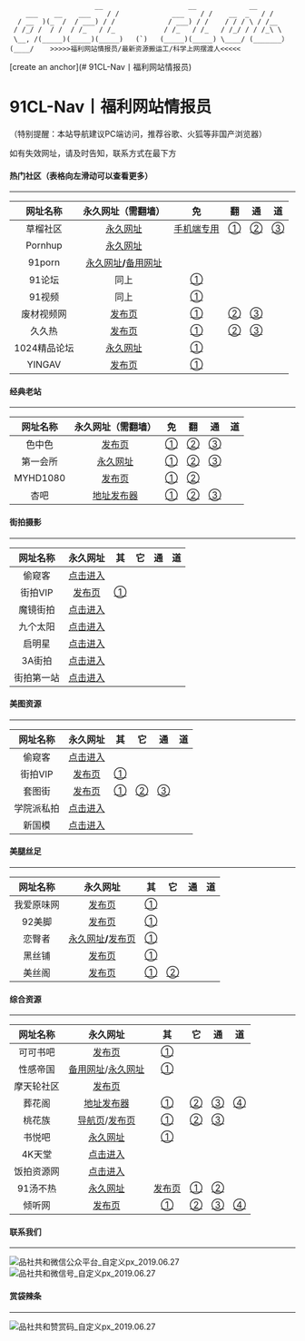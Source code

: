 		                 __                     __             __
	    ___    __    ___    / /             ___    / /    __  _   / /
	  / __  )(_  /  / ___) / /             / ___) / /    / / / \ / /__
	 / /_/ /  / /  / /_   / /_            / /_   / /_   / /_/ / / /_\ \
	 \__, /(_____)(_____)(_____)   (`)   (_____)(_____) \____/ (_______）
	(____/    >>>>>福利网站情报员/最新资源搬运工/科学上网摆渡人<<<<<

[create an anchor](# 91CL-Nav丨福利网站情报员)
# 91CL-Nav丨福利网站情报员

（特别提醒：本站导航建议PC端访问，推荐谷歌、火狐等非国产浏览器）

如有失效网址，请及时告知，联系方式在最下方



#### 热门社区（表格向左滑动可以查看更多）

------

|   网址名称   |                      永久网址（需翻墙）                      |                      免                      |                          翻                           |                         通                          |                          道                           |
| :----------: | :----------------------------------------------------------: | :------------------------------------------: | :---------------------------------------------------: | :-------------------------------------------------: | :---------------------------------------------------: |
|   草榴社区   | [永久网址](https://www.t66y.com/index.php?u=521741&ext=94229) |        [手机端专用](http://cl.bbbck.xyz)        | [①](https://nn.vttg.pw/index.php?u=521741&ext=94229) | [②](https://nn.cfbf.xyz/index.php?u=521741&ext=94229) | [③](https://cl.bbbck.xyz/index.php?u=521741&ext=94229) |
|   Pornhup    |             [永久网址](https://www.pornhub.com/)             |                                              |                                                       |                                                     |                                                       |
|    91porn    | [永久网址](91porn.com)**/**[备用网址](https://www.ebay.com/usr/91dizhi_1) |                                              |                                                       |                                                     |                                                       |
|    91论坛    |                             同上                             | [①](https://f.wonderfulday28.live/index.php) |                                                       |                                                     |                                                       |
|    91视频    |                             同上                             |  [①](https://726.workarea9.live/index.php)   |                                                       |                                                     |                                                       |
|  废材视频网  |          [发布页](https://www.ebay.com/usr/fcpor0)           |           [①](https://fcww16.com)            |                [②](https://fcww17.com)                |               [③](https://fcww14.com)               |                                                       |
|    久久热    |          [发布页](https://www.ebay.com/usr/yi-4298)          |           [①](https://99a30.com/)            |               [②](https://xin99r4.com/)               |                   [③](99a29.com)                    |                                                       |
| 1024精品论坛 |               [永久网址](https://1024li.com/)                |           [①](http://1024si.com/)            |                                                       |                                                     |                                                       |
|    YINGAV    |         [发布页](https://www.ebay.com/usr/cwbf3674)          |           [①](https://yingav1.com)           |                                                       |                                                     |                                                       |

#### 经典老站

------

| 网址名称 |                    永久网址（需翻墙）                     |                免                |               翻                |               通               |  道  |
| :------: | :-------------------------------------------------------: | :------------------------------: | :-----------------------------: | :----------------------------: | :--: |
|  色中色  | [发布页](http://k.1k2k3k.com/bbs/thread-7519105-1-1.html) |  [①](http://k.1k2k3k.com/bbs/)   | [②](http://174.127.195.66/bbs/) | [③](http://s.1s2s3s.com/bbs/)  |      |
| 第一会所 |              [永久网址](http://sis001.com/)               |  [①](http://38.103.161.11/bbs/)  | [②](http://38.103.161.16/bbs/)  | [③](http://38.103.161.17/bbs/) |      |
| MYHD1080 |              [发布页](https://www.myhd.tw/)               |     [①](http://www.1080.tw/)     |  [②](http://www.a1080hd.com/)   |                                |      |
|   杏吧   |   [地址发布器](https://www.nvshenna.space/address.rar)    | [①](https://www.nvshenna.space/) | [②](https://www.lldd18.space/)  | [③](https://www.dd18li.space/) |      |

#### 街拍摄影

------

|  网址名称  |                  永久网址                  |              其               |  它  |  通  |  道  |
| :--------: | :----------------------------------------: | :---------------------------: | :--: | :--: | :--: |
|   偷窥客   | [点击进入](http://64.62.209.163/forum.php) |                               |      |      |      |
|  街拍VIP   |     [发布页](http://www.jiepaizz.com/)     | [①](http://www.jiepaita.com/) |      |      |      |
|  魔镜街拍  |   [点击进入](http://www.520mojing.com/)    |                               |      |      |      |
|  九个太阳  |      [点击进入](http://www.9gty.net/)      |                               |      |      |      |
|   启明星   |     [点击进入](http://www.qmxyc.com/)      |                               |      |      |      |
|   3A街拍   |   [点击进入](https://www.3ajiepai.com/)    |                               |      |      |      |
| 街拍第一站 |      [点击进入](http://www.jp95.com/)      |                               |      |      |      |

#### 美图资源

------

|  网址名称  |                  永久网址                  |              其               |              它               |            通            |  道  |
| :--------: | :----------------------------------------: | :---------------------------: | :---------------------------: | :----------------------: | :--: |
|   偷窥客   | [点击进入](http://64.62.209.163/forum.php) |                               |                               |                          |      |
|  街拍VIP   |     [发布页](http://www.jiepaizz.com/)     | [①](http://www.jiepaita.com/) |                               |                          |      |
|   套图街   |      [发布页](http://taotufabu.com/)       |  [①](http://taotutaotu.com/)  | [②](http://www.taotujie.org/) | [③](http://taotujie.me/) |      |
| 学院派私拍 |   [点击进入](http://www.170jiepai.com/)    |                               |                               |                          |      |
|   新国模   |      [点击进入](http://www.guomo.co/)      |                               |                               |                          |      |

#### 美腿丝足

------

|  网址名称  |                           永久网址                           |                  其                  |             它             |  通  |  道  |
| :--------: | :----------------------------------------------------------: | :----------------------------------: | :------------------------: | :--: | :--: |
| 我爱原味网 |             [发布页](http://www.52yuanwei.top/)              |   [①](http://www.52yuanweiw.org/)    |                            |      |      |
|   92美脚   |              [发布页](http://www.222foot.com/)               | [①](http://www.94foot.com/forum.php) |                            |      |      |
|   恋臀者   | [永久网址](http://www.liantunzhe.com/)**/**[发布页](http://www.hkflash.com/diary/diary.asp?id=ltz) |      [①](http://www.ltz3.xyz/)       |                            |      |      |
|   黑丝铺   |               [发布页](http://www.hsp001.com/)               |          [①](heisipu93.top)          |                            |      |      |
|   美丝阁   |              [发布页](http://www.meisige.info/)              |     [①](http://www.16889.site/)      | [②](http://www.14769.xyz/) |      |      |

#### 综合资源

------

|  网址名称  |                         永久网址                          |                         其                          |                 它                 |                 通                 |                 道                  |
| :--------: | :-------------------------------------------------------: | :-------------------------------------------------: | :--------------------------------: | :--------------------------------: | :---------------------------------: |
|  可可书吧  | [发布页](https://github.com/mailes/kkdizhi/wiki/kkdizhi)  |       [①](http://www.qiushiapp.com/forum.php)       |                                    |                                    |                                     |
|  性感帝国  |  [备用网址](http://mm8.tv/)/[永久网址](www.性感帝国.com)  |           [①](https://www.xinggan8.com/)            |                                    |                                    |                                     |
| 摩天轮社区 |               [发布页](https://77mtl.com/)                |                                                     |                                    |                                    |                                     |
|   葬花阁   | [地址发布器](http://www.zhgcom.xyz/thread-67857-1-1.html) |             [①](http://www.zhgcom.xyz/)             |      [②](http://zhg521.com/)       |      [③](http://zhg521.com/)       |       [④](http://zhg521.com/)       |
|   桃花族   |     [导航页](http://taohuazu.cc/)/[发布页](ttthz.com)     |               [①](http://thz666.com/)               |       [②](http://yym7.com/)        |      [③](http://yeyemo9.us/)       |                                     |
|   书悦吧   |           [永久网址](http://www.shuyueba.com/)            |            [①](http://www.shuyueba.cc/)             |                                    |                                    |                                     |
|   4K天堂   |         [点击进入](http://www.4ktt.com/forum.php)         |                                                     |                                    |                                    |                                     |
| 饭拍资源网 |           [点击进入](http://www.fanpaixiu.cc/)            |                                                     |                                    |                                    |                                     |
|  91汤不热  |          [永久网址](https://www.91tangbure.com)           | [发布页](https://www.ebay.com/usr/91tangbure_dizhi) | [①](http://www.91god.cc/forum.php) | [②](http://www.91god.cc/forum.php) |                                     |
|   倾听网   |          [发布页](http://vip8006.cn/1/index.htm)          |             [①](http://www.ss8007.top/)             |     [②](http://www.ss8006.cn/)     |    [③](http://www.vip8006.cn/)     | [④](http://www.ss8007.cc/forum.php) |

#### 联系我们

------

![品社共和微信公众平台_自定义px_2019.06.27](https://www.privacypic.com/images/2019/06/27/_px_2019.067d17e8e9094fd426.jpg)![品社共和微信号_自定义px_2019.06.27](https://www.privacypic.com/images/2019/06/27/_px_2019.063232c5dc9a64393c.jpg)

#### 赏袋辣条

------

![品社共和赞赏码_自定义px_2019.06.27](https://www.privacypic.com/images/2019/06/27/_201906271634338e25f40d02831e14.md.jpg)
